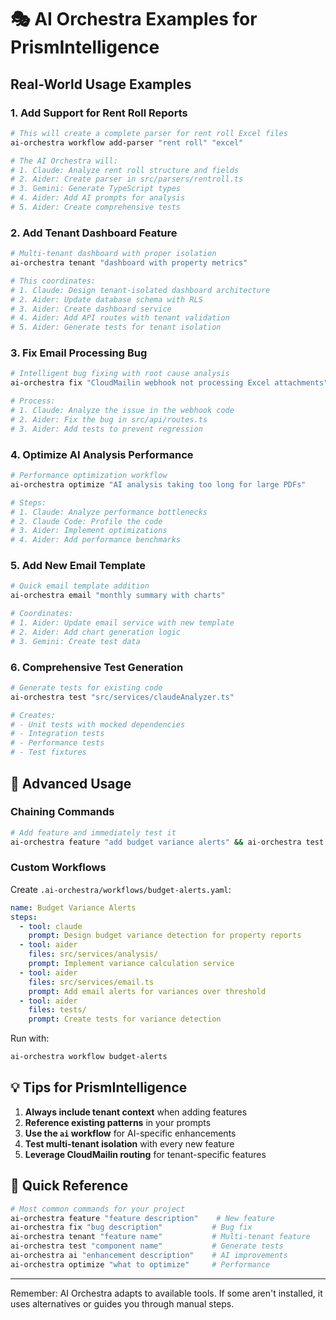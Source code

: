 # 🎭 AI Orchestra Examples for PrismIntelligence

## Real-World Usage Examples

### 1. Add Support for Rent Roll Reports

```bash
# This will create a complete parser for rent roll Excel files
ai-orchestra workflow add-parser "rent roll" "excel"

# The AI Orchestra will:
# 1. Claude: Analyze rent roll structure and fields
# 2. Aider: Create parser in src/parsers/rentroll.ts
# 3. Gemini: Generate TypeScript types
# 4. Aider: Add AI prompts for analysis
# 5. Aider: Create comprehensive tests
```

### 2. Add Tenant Dashboard Feature

```bash
# Multi-tenant dashboard with proper isolation
ai-orchestra tenant "dashboard with property metrics"

# This coordinates:
# 1. Claude: Design tenant-isolated dashboard architecture
# 2. Aider: Update database schema with RLS
# 3. Aider: Create dashboard service
# 4. Aider: Add API routes with tenant validation
# 5. Aider: Generate tests for tenant isolation
```

### 3. Fix Email Processing Bug

```bash
# Intelligent bug fixing with root cause analysis
ai-orchestra fix "CloudMailin webhook not processing Excel attachments"

# Process:
# 1. Claude: Analyze the issue in the webhook code
# 2. Aider: Fix the bug in src/api/routes.ts
# 3. Aider: Add tests to prevent regression
```

### 4. Optimize AI Analysis Performance

```bash
# Performance optimization workflow
ai-orchestra optimize "AI analysis taking too long for large PDFs"

# Steps:
# 1. Claude: Analyze performance bottlenecks
# 2. Claude Code: Profile the code
# 3. Aider: Implement optimizations
# 4. Aider: Add performance benchmarks
```

### 5. Add New Email Template

```bash
# Quick email template addition
ai-orchestra email "monthly summary with charts"

# Coordinates:
# 1. Aider: Update email service with new template
# 2. Aider: Add chart generation logic
# 3. Gemini: Create test data
```

### 6. Comprehensive Test Generation

```bash
# Generate tests for existing code
ai-orchestra test "src/services/claudeAnalyzer.ts"

# Creates:
# - Unit tests with mocked dependencies
# - Integration tests
# - Performance tests
# - Test fixtures
```

## 🚀 Advanced Usage

### Chaining Commands

```bash
# Add feature and immediately test it
ai-orchestra feature "add budget variance alerts" && ai-orchestra test "budget variance"
```

### Custom Workflows

Create `.ai-orchestra/workflows/budget-alerts.yaml`:

```yaml
name: Budget Variance Alerts
steps:
  - tool: claude
    prompt: Design budget variance detection for property reports
  - tool: aider
    files: src/services/analysis/
    prompt: Implement variance calculation service
  - tool: aider
    files: src/services/email.ts
    prompt: Add email alerts for variances over threshold
  - tool: aider
    files: tests/
    prompt: Create tests for variance detection
```

Run with:
```bash
ai-orchestra workflow budget-alerts
```

## 💡 Tips for PrismIntelligence

1. **Always include tenant context** when adding features
2. **Reference existing patterns** in your prompts
3. **Use the `ai` workflow** for AI-specific enhancements
4. **Test multi-tenant isolation** with every new feature
5. **Leverage CloudMailin routing** for tenant-specific features

## 🎯 Quick Reference

```bash
# Most common commands for your project
ai-orchestra feature "feature description"    # New feature
ai-orchestra fix "bug description"           # Bug fix
ai-orchestra tenant "feature name"           # Multi-tenant feature
ai-orchestra test "component name"           # Generate tests
ai-orchestra ai "enhancement description"    # AI improvements
ai-orchestra optimize "what to optimize"     # Performance
```

---

Remember: AI Orchestra adapts to available tools. If some aren't installed, it uses alternatives or guides you through manual steps.
